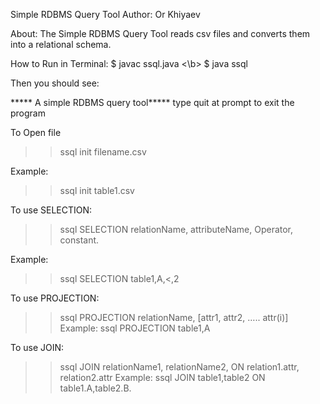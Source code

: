Simple RDBMS Query Tool
Author: Or Khiyaev 

About: 
The Simple RDBMS Query Tool reads csv files and converts them into a relational schema. 



How to Run in Terminal: 
$ javac ssql.java <\b>
$ java ssql 

Then you should see: 

***** A simple RDBMS query tool*****
type quit at prompt to exit the program

>>

To Open file 
>> ssql init filename.csv 

Example: 
>> ssql init table1.csv

To use SELECTION:
>> ssql SELECTION relationName, attributeName, Operator, constant. 

Example:
>> ssql SELECTION table1,A,<,2

To use PROJECTION:
>> ssql PROJECTION relationName, [attr1, attr2, ….. attr(i)]
Example:
>> ssql PROJECTION table1,A 

To use JOIN:
>> ssql JOIN relationName1, relationName2, ON relation1.attr, relation2.attr
Example: 
>> ssql JOIN table1,table2 ON table1.A,table2.B. 
